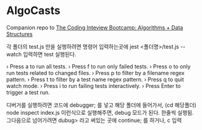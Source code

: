 # AlgoCasts

Companion repo to [The Coding Inteview Bootcamp: Algorithms + Data Structures](https://www.udemy.com/course/coding-interview-bootcamp-algorithms-and-data-structure/)

각 폴더의 test.js 만을 실행하려면
명령어 입력하는곳에 
jest <폴더명>/test.js --watch
입력하면 test 실행된다.

 › Press a to run all tests.
 › Press f to run only failed tests.
 › Press o to only run tests related to changed files.
 › Press p to filter by a filename regex pattern.
 › Press t to filter by a test name regex pattern.
 › Press q to quit watch mode.
 › Press i to run failing tests interactively.
 › Press Enter to trigger a test run.

 디버거를 실행하려면 코드에 debugger; 를 넣고
해당 폴더에 들어가서, (cd 해당폴더)
node inspect index.js
이런식으로 실행해주면, debug 모드가 된다.
한줄씩 실행됨.
그다음으로 넘어가려면 dubug> 라고 써있는 곳에
continue;
를 하거나, c 입력
